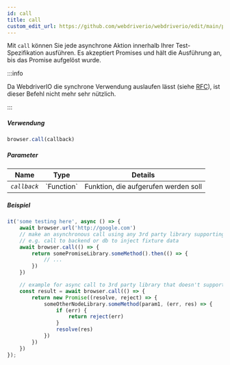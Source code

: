 ```yaml
---
id: call
title: call
custom_edit_url: https://github.com/webdriverio/webdriverio/edit/main/packages/webdriverio/src/commands/browser/call.ts
---
```


Mit `call` können Sie jede asynchrone Aktion innerhalb Ihrer Test-Spezifikation ausführen.
Es akzeptiert Promises und hält die Ausführung an, bis das Promise aufgelöst wurde.

:::info

Da WebdriverIO die synchrone Verwendung auslaufen lässt (siehe [RFC](https://github.com/webdriverio/webdriverio/discussions/6702)),
ist dieser Befehl nicht mehr sehr nützlich.

:::

##### Verwendung

```js
browser.call(callback)
```

##### Parameter

<table>
  <thead>
    <tr>
      <th>Name</th><th>Type</th><th>Details</th>
    </tr>
  </thead>
  <tbody>
    <tr>
      <td><code><var>callback</var></code></td>
      <td>`Function`</td>
      <td>Funktion, die aufgerufen werden soll</td>
    </tr>
  </tbody>
</table>

##### Beispiel

```js title="call.js"
it('some testing here', async () => {
    await browser.url('http://google.com')
    // make an asynchronous call using any 3rd party library supporting promises
    // e.g. call to backend or db to inject fixture data
    await browser.call(() => {
        return somePromiseLibrary.someMethod().then(() => {
            // ...
        })
    })

    // example for async call to 3rd party library that doesn't support promises
    const result = await browser.call(() => {
        return new Promise((resolve, reject) => {
            someOtherNodeLibrary.someMethod(param1, (err, res) => {
                if (err) {
                    return reject(err)
                }
                resolve(res)
            })
        })
    })
});
```